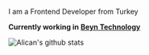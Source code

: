 
I am a Frontend Developer from Turkey </br>


**Currently working in**  <a href="https://beyn.com.tr/" target="_blank"><b>Beyn Technology</b></a>

![Alican's github stats](https://github-readme-stats.vercel.app/api?username=alicanertop&theme=dark&show_icons=true&count_private=true&show_owner=true)
